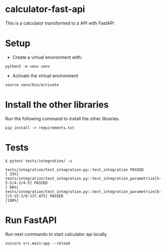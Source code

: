 # calculator-fast-api
This is a calculator transformed to a API with FastAPI

# Setup
* Create a virtual environment with:
```
python3 -m venv venv
```

* Activate the virtual environment

```
source venv/bin/activate
```

# Install the other libraries
Run the following command to install the other libraries.

```
pip install -r requirements.txt
```

# Tests

````
$ pytest tests/integration/ -v
````
````
tests/integration/test_integration.py::test_integration PASSED                                                                                [ 33%]
tests/integration/test_integration.py::test_integration_parametrize[5-5-5/4-3/4-5] PASSED                                                     [ 66%]
tests/integration/test_integration.py::test_integration_parametrize[8-7/5-15-3/8-137.475] PASSED                                              [100%]
````

# Run FastAPI
Run next commando to start calculator api locally

```
uvicorn src.main:app --reload
```